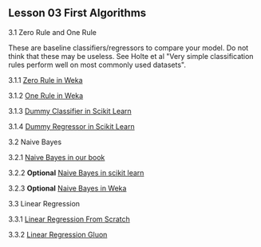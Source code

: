 ## Lesson 03 First Algorithms

3.1 Zero Rule and One Rule

These are baseline classifiers/regressors to compare your model.
Do not think that these may be useless.
See Holte et al "Very simple classification rules perform well on most commonly used datasets".


3.1.1 [Zero Rule in Weka](http://weka.sourceforge.net/doc.dev/weka/classifiers/rules/ZeroR.html)

3.1.2 [One Rule in Weka](http://weka.sourceforge.net/doc.dev/weka/classifiers/rules/OneR.html)

3.1.3 [Dummy Classifier in Scikit Learn](https://scikit-learn.org/stable/modules/generated/sklearn.dummy.DummyClassifier.html)

3.1.4 [Dummy Regressor in Scikit Learn](https://scikit-learn.org/stable/modules/generated/sklearn.dummy.DummyRegressor.html)






3.2 Naive Bayes

3.2.1 [Naive Bayes in our book](https://d2l.ai/chapter_crashcourse/naive-bayes.html)

3.2.2 **Optional** [Naive Bayes in scikit learn](https://scikit-learn.org/stable/modules/naive_bayes.html)

3.2.3 **Optional** [Naive Bayes in Weka](https://scienceprog.com/building-and-evaluating-naive-bayes-classifier-with-weka/)

3.3 Linear Regression

3.3.1 [Linear Regression From Scratch](https://d2l.ai/chapter_linear-networks/linear-regression-scratch.html)

3.3.2 [Linear Regression Gluon](https://d2l.ai/chapter_linear-networks/linear-regression-gluon.html)

